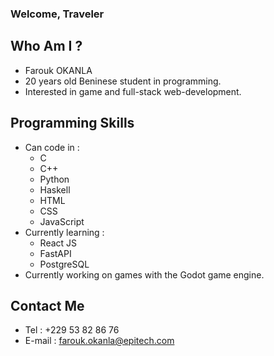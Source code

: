 ### Welcome, Traveler

## Who Am I ?
- Farouk OKANLA
- 20 years old Beninese student in programming.
- Interested in game and full-stack web-development.

## Programming Skills
- Can code in :
    - C
    - C++
    - Python
    - Haskell
    - HTML
    - CSS
    - JavaScript
- Currently learning :
  - React JS
  - FastAPI
  - PostgreSQL
- Currently working on games with the Godot game engine.

## Contact Me
- Tel : +229 53 82 86 76
- E-mail : farouk.okanla@epitech.com
